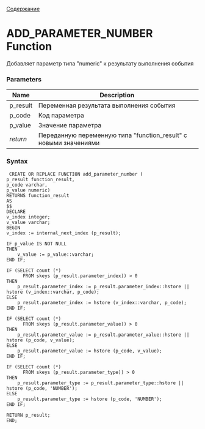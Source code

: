 [Содержание](index.md)

# **ADD_PARAMETER_NUMBER Function**
Добавляет параметр типа "numeric" к результату выполнения события

### Parameters
| Name      | Description                                                      |
|-----------|------------------------------------------------------------------|
| p_result  | Переменная результата выполнения события                         |
| p_code    | Код параметра                                                    |
| p_value   | Значение параметра                                               |
| *return*  | Переданную переменную типа "function_result" с новыми значениями |

### Syntax
     CREATE OR REPLACE FUNCTION add_parameter_number (
    p_result function_result,
    p_code varchar,
    p_value numeric)
    RETURNS function_result
    AS
    $$
    DECLARE
    v_index integer;
    v_value varchar;
    BEGIN
    v_index := internal_next_index (p_result);

    IF p_value IS NOT NULL
    THEN
        v_value := p_value::varchar;
    END IF;

    IF (SELECT count (*)
          FROM skeys (p_result.parameter_index)) > 0
    THEN
        p_result.parameter_index := p_result.parameter_index::hstore || hstore (v_index::varchar, p_code);
    ELSE
        p_result.parameter_index := hstore (v_index::varchar, p_code);
    END IF;

    IF (SELECT count (*)
          FROM skeys (p_result.parameter_value)) > 0
    THEN
        p_result.parameter_value := p_result.parameter_value::hstore || hstore (p_code, v_value);
    ELSE
        p_result.parameter_value := hstore (p_code, v_value);
    END IF;

    IF (SELECT count (*)
          FROM skeys (p_result.parameter_type)) > 0
    THEN
        p_result.parameter_type := p_result.parameter_type::hstore || hstore (p_code, 'NUMBER');
    ELSE
        p_result.parameter_type := hstore (p_code, 'NUMBER');
    END IF;

    RETURN p_result;
    END;

